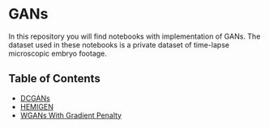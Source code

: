# GANs
In this repository you will find notebooks with implementation of GANs. The dataset used in these notebooks is a private dataset of time-lapse microscopic embryo footage.

## Table of Contents
- [DCGANs](https://arxiv.org/abs/1511.06434)
- [HEMIGEN](https://www.mdpi.com/1424-8220/19/16/3578)
- [WGANs With Gradient Penalty](https://arxiv.org/abs/1701.07875)

